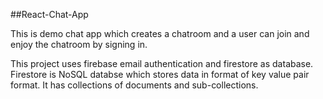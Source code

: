 ##React-Chat-App

This is demo chat app which creates a chatroom and a user can join and enjoy the chatroom by signing in.

This project uses firebase email authentication and firestore as database.
Firestore is NoSQL databse which stores data in format of key value pair format. It has collections of documents and sub-collections.
